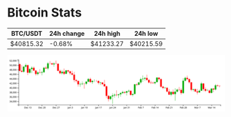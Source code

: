 # Bitcoin Stats

BTC/USDT|24h change|24h high|24h low|
|---|---|---|---|
|$40815.32|-0.68%|$41233.27|$40215.59|

<img src="./chart.svg">
